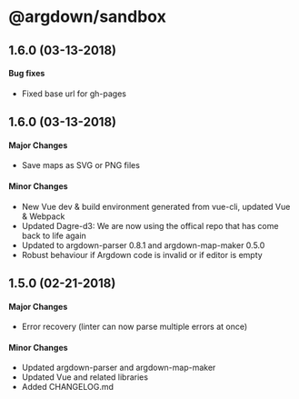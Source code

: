 # @argdown/sandbox

## 1.6.0 (03-13-2018)

#### Bug fixes

* Fixed base url for gh-pages

## 1.6.0 (03-13-2018)

#### Major Changes

* Save maps as SVG or PNG files

#### Minor Changes

* New Vue dev & build environment generated from vue-cli, updated Vue & Webpack
* Updated Dagre-d3: We are now using the offical repo that has come back to life again
* Updated to argdown-parser 0.8.1 and argdown-map-maker 0.5.0
* Robust behaviour if Argdown code is invalid or if editor is empty

## 1.5.0 (02-21-2018)

#### Major Changes

* Error recovery (linter can now parse multiple errors at once)

#### Minor Changes

* Updated argdown-parser and argdown-map-maker
* Updated Vue and related libraries
* Added CHANGELOG.md
